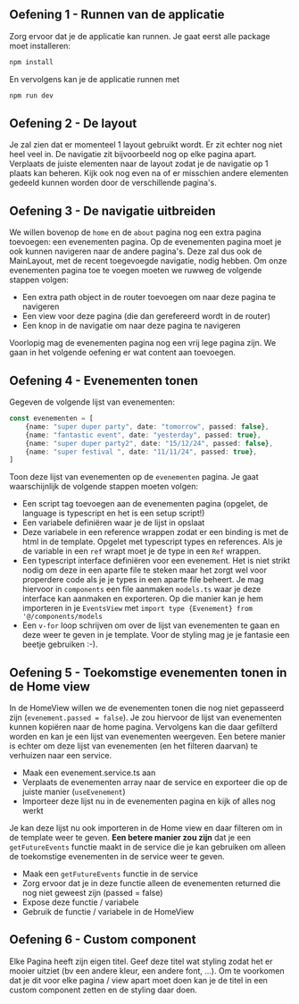 ## Oefening 1 - Runnen van de applicatie
Zorg ervoor dat je de applicatie kan runnen. Je gaat eerst alle package moet installeren:
```bash
npm install
```

En vervolgens kan je de applicatie runnen met

```bash
npm run dev
```

## Oefening 2 - De layout
Je zal zien dat er momenteel 1 layout gebruikt wordt. Er zit echter nog niet heel veel in. De navigatie zit bijvoorbeeld nog op elke pagina apart. Verplaats de juiste elementen naar de layout zodat je de navigatie op 1 plaats kan beheren. Kijk ook nog even na of er misschien andere elementen gedeeld kunnen worden door de verschillende pagina's.

## Oefening 3 - De navigatie uitbreiden
We willen bovenop de `home` en de `about` pagina nog een extra pagina toevoegen: een evenementen pagina. Op de evenementen pagina moet je ook kunnen navigeren naar de andere pagina's. Deze zal dus ook de MainLayout, met de recent toegevoegde navigatie, nodig hebben. Om onze evenementen pagina toe te voegen moeten we ruwweg de volgende stappen volgen:

- Een extra path object in de router toevoegen om naar deze pagina te navigeren
- Een view voor deze pagina (die dan gerefereerd wordt in de router)
- Een knop in de navigatie om naar deze pagina te navigeren

Voorlopig mag de evenementen pagina nog een vrij lege pagina zijn. We gaan in het volgende oefening er wat content aan toevoegen.

## Oefening 4 - Evenementen tonen
Gegeven de volgende lijst van evenementen:

```ts
const evenementen = [
    {name: "super duper party", date: "tomorrow", passed: false},
    {name: "fantastic event", date: "yesterday", passed: true},
    {name: "super duper party2", date: "15/12/24", passed: false},
    {name: "super festival ", date: "11/11/24", passed: true},
]
```

Toon deze lijst van evenementen op de `evenementen` pagina. Je gaat waarschijnlijk de volgende stappen moeten volgen:

- Een script tag toevoegen aan de evenementen pagina (opgelet, de language is typescript en het is een setup script!)
- Een variabele definiëren waar je de lijst in opslaat
- Deze variabele in een reference wrappen zodat er een binding is met de html in de template. Opgelet met typescript types en references. Als je de variable in een `ref` wrapt moet je de type in een `Ref` wrappen.
- Een typescript interface definiëren voor een evenement. Het is niet strikt nodig om deze in een aparte file te steken maar het zorgt wel voor properdere code als je je types in een aparte file beheert. Je mag hiervoor in `components` een file aanmaken `models.ts` waar je deze interface kan aanmaken en exporteren. Op die manier kan je hem importeren in je `EventsView` met `import type {Evenement} from '@/components/models`
- Een `v-for` loop schrijven om over de lijst van evenementen te gaan en deze weer te geven in je template. Voor de styling mag je je fantasie een beetje gebruiken :-).

## Oefening 5 - Toekomstige evenementen tonen in de Home view
In de HomeView willen we de evenementen tonen die nog niet gepasseerd zijn (`evenement.passed = false`). Je zou hiervoor de lijst van evenementen kunnen kopiëren naar de home pagina. Vervolgens kan die daar gefilterd worden en kan je een lijst van evenementen weergeven.
Een betere manier is echter om deze lijst van evenementen (en het filteren daarvan) te verhuizen naar een service.
- Maak een evenement.service.ts aan
- Verplaats de evenementen array naar de service en exporteer die op de juiste manier (`useEvenement`)
- Importeer deze lijst nu in de evenementen pagina en kijk of alles nog werkt

Je kan deze lijst nu ook importeren in de Home view en daar filteren om in de template weer te geven. **Een betere manier zou zijn** dat je een `getFutureEvents` functie maakt in de service die je kan gebruiken om alleen de toekomstige evenementen in de service weer te geven.

- Maak een `getFutureEvents` functie in de service
- Zorg ervoor dat je in deze functie alleen de evenementen returned die nog niet geweest zijn (passed = false)
- Expose deze functie / variabele
- Gebruik de functie / variabele in de HomeView

## Oefening 6 - Custom component
Elke Pagina heeft zijn eigen titel. Geef deze titel wat styling zodat het er mooier uitziet (bv een andere kleur, een andere font, ...).
Om te voorkomen dat je dit voor elke pagina / view apart moet doen kan je de titel in een custom component zetten en de styling daar doen.
